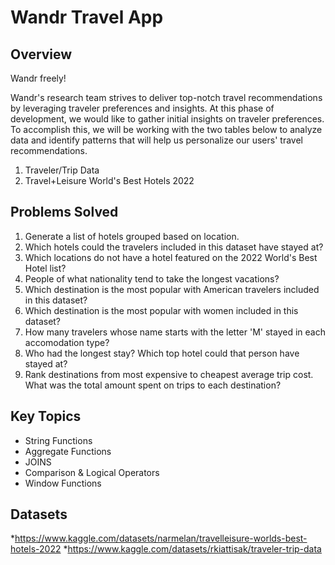 # Wandr Travel App
## Overview
Wandr freely!

Wandr's research team strives to deliver top-notch travel recommendations by leveraging traveler preferences and insights. At this phase of development, we would like to gather initial insights on traveler preferences. To accomplish this, we will be working with the two tables below to analyze data and identify patterns that will help us personalize our users' travel recommendations.
 1. Traveler/Trip Data
 1. Travel+Leisure World's Best Hotels 2022
## Problems Solved
 1. Generate a list of hotels grouped based on location.
 1. Which hotels could the travelers included in this dataset have stayed at?
 1. Which locations do not have a hotel featured on the 2022 World's Best Hotel list?
 1. People of what nationality tend to take the longest vacations? 
 1. Which destination is the most popular with American travelers included in this dataset?
 1. Which destination is the most popular with women included in this dataset?
 1. How many travelers whose name starts with the letter 'M' stayed in each accomodation type? 
 1. Who had the longest stay? Which top hotel could that person have stayed at?
 1. Rank destinations from most expensive to cheapest average trip cost. What was the total amount spent on trips to each destination?
## Key Topics
 * String Functions
 * Aggregate Functions
 * JOINS
 * Comparison & Logical Operators
 * Window Functions
## Datasets
 *https://www.kaggle.com/datasets/narmelan/travelleisure-worlds-best-hotels-2022
 *https://www.kaggle.com/datasets/rkiattisak/traveler-trip-data
